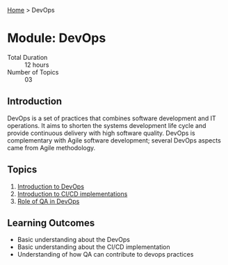[Home](../README.md) > DevOps

# Module: DevOps



<dl>
<dt>Total Duration</dt>
<dd>12 hours</dd>
<dt>Number of Topics</dt>
<dd>03</dd>
</dl>

## Introduction

DevOps is a set of practices that combines software development and IT operations. It aims to shorten the systems development life cycle and provide continuous delivery with high software quality. DevOps is complementary with Agile software development; several DevOps aspects came from Agile methodology. 

## Topics

1. [Introduction to DevOps](./01-int-dev.md)
2. [Introduction to CI/CD implementations](./02-int-ci-cd.md)
3. [Role of QA in DevOps](./03-role-qa.md)

## Learning Outcomes

- Basic understanding about the DevOps
- Basic understanding about the CI/CD implementation
- Understanding of how QA can contribute to devops practices
